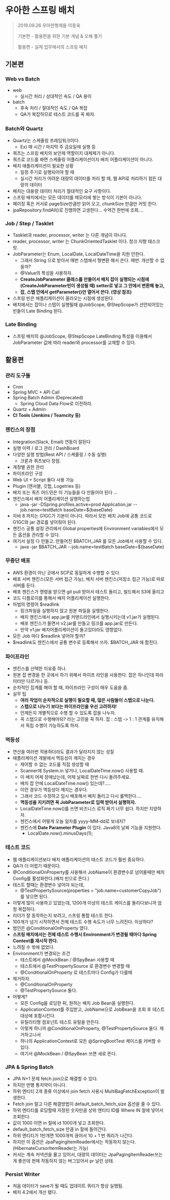 # 우아한 스프링 배치

> 2019.09.26 우아한형제들 이동욱
>
> 기본편 - 활용편을 위한 기본 개념 & 오해 풀기
>
> 활용편 - 실제 업무에서의 스프링 배치

## 기본편

### Web vs Batch

* web
    * 실시간 처리 / 상대적인 속도 / QA 용이
* batch
    * 후속 처리 / 절대적인 속도 / QA 복잡
    * QA가 복잡하므로 테스트 코드를 꼭 짜자.

### Batch와 Quartz

* Quartz는 스케줄링 프레임워크이다. 
    * Ex) 매 시간 / 마지막 주 금요일에 실행 등
* 쿼츠는 스프링 배치의 보안제 역할이지 대체제가 아니다.
* 쿼츠로 코드를 짜면 스케줄링 어플리케이션이지 배치 어플리케이션이 아니다.
* 배치 애플리케이션이 필요한 상황
    * 일정 주기로 실행되어야 할 때
    * 실시간 처리가 어려운 대량의 데이터를 처리 할 때, 웹 API로 처리하기 힘든 대량의 데이터
* 배치는 대용량 데이터 처리가 절대적인 요구 사항이다.
* 스프링 배치에서는 모든 데이터를 메모리에 쌓는 방식이 기본이 아니다.
* 페이징 혹은 커서로 pageSize만큼만 읽어 오고, chunkSize 만큼만 커밋 한다.
* jpaRepository.findAll()로 진행하면 고생한다... 수억건 한번에 조회....

### Job / Step / Tasklet

* Tasklet과 reader, processor, writer 는 다른 개념이 아니다.
* reader, processor, writer 는 ChunkOrientedTasklet 이다. 청크 지향 태스크릿.
* JobParameter는 Enum, LocalDate, LocalDateTime을 지원 안한다.
    * 그래서 String 으로 받아서 매번 스텝에서 형변환 해서 쓴다. 매번. 개선할 수 없을까?
    * @Value의 특성을 사용하자.
    * **CreateJobParameter 클래스를 만들어서 배치 잡이 실행되는 시점에 (CreateJobParameter빈이 생성될 때) setter로 넣고 그 안에서 변환해 놓고,**
    * **잡, 스텝 안에서 getParameter()만 열어서 쓴다. (영상 참조)**
* 스프링 빈은 애플리케이션이 올라오는 시점에 생성된다.
* 배치에서는 잡이나 스텝이 실행될때 @JobScope, @StepScope가 선언되어있는 빈들이 Late Binding 된다.

### Late Binding

* 스프링 배치의 @JobScope, @StepScope LateBinding 특성을 이용해서 JobParameter 값에 따라 reader와 processor를 교체할 수 있다.

## 활용편

### 관리 도구들

* Cron
* Spring MVC + API Call
* Spring Batch Admin (Deprecated)
    * Spring Cloud Data Flow로 이전하라.
* Quartz + Admin
* **CI Tools (Jenkins / Teamcity 등)**

### 젠킨스의 장점

* Integration(Slack, Email) 연동이 잘된다
* 실행 이력 / 로그 관리 / DashBoard
* 다양한 실행 방법(Rest API / 스케줄링 / 수동 실행)
    * 크론과 쿼츠보다 장점.
* 계정별 권한 관리
* 파이프라인 구성
* Web UI + Script 둘다 사용 가능
* Plugin (엔서블, 깃헙, Logetries 등)
* 배치 또는 쿼츠 어드민은 이 기능들을 다 만들어야 된다 ...
* 젠킨스에서 배치 어플리케이션 실행하는법
    * java -jar  -DSpring.profiles.active=prod Application.jar --job.name=testBatch baseDate=${baseDate}
* 자바 8 까지는 G1GC가 기본이 아니다. 따라서 모든 배치 Job에 공통 코드로 G1GC와 jar 경로를 넣어줘야 된다.
* 젠킨스 공통 설정 관리에서 Global properties에 Environment variables에서 모든 옵션을 관리할 수 있다.
* 여기서 설정 다 만들고. 만들어진 $BATCH_JAR 를 모든 Job에서 사용할 수 있다.
    * java -jar \$BATCH_JAR --job.name=testBatch baseDate=​\${baseDate}

### 무중단 배포

* AWS 환경이 아닌 곳에서 SCP로 동일하게 수행할 수 있다.
* 배포 서버 젠킨스(모든 서버 접근 가능), 배치 서버 젠킨스(저장소 접근 가능)로 따로 서버를 둔다.
* 배포 젠킨스가 명령을 받으면 git pull 받아서 테스트 돌리고, 빌드해서 S3에 올리고
* 코드 디플로이를 통해서 배치 어플리케이션 실행한다.
* 마법의 명령어 $readlink
    * 링크파일을 실행하지 않고 원본 파일을 실행한다.
    * 배치 젠킨스에서 app.jar를 커맨드라인에서 실행시키는데 v1.jar가 실행된다.
    * 배포 젠킨스가 돌면서 v2.jar를 만들고 링크를 app.jar로 만든다.
    * 만약 v1.jar 배치어플리케이션이 돌고있더라도 영향없다.
* 모든 Job 마다 $readlink 넣어야 할까?
* \$readlink도 젠킨스에서 공통 변수로 등록해서 쓰자. \$BATCH_JAR 에 합친다.

### 파이프라인

* 젠킨스를 선택한 이유중 하나.
* 원본 잡 변경을 한 곳에서 하기 위해서 파이프 라인을 사용한다. 잡은 하나인데 파라미터만 다르거나 등.
* 순차적인 집계를 해야 할 때, 파이프라인 구성이 매우 도움을 줌.
* 실무 팁
    * **여러 작업이 순차적으로 실행이 필요할 때, 많은 사람들이 스텝으로 나눈다.**
    * **스텝으로 나누기 보다는 파이프라인을 우선 고려하자!**
    * 언제든지 개별적으로 수행 할 수 있도록 잡을 나누자.
    * 꼭 스텝으로 수행해야되? 라는 고민을 꼭 하자. 잡 : 스텝 -> 1 : 1 관계를 유지해서 독립 수행이 가능하도록 하자.

### 멱등성

* 연산을 여러번 적용하더라도 결과가 달라지지 않는 성질
* 애플리케이션 개발에서 멱등성이 깨지는 경우
    * 제어할 수 없는 코드를 직접 생성할 때
    * Scanner에 System.in 넣거나, LocalDateTime.now() 사용할 때.
    * 이 배치 어제 장애났는데, 어제 날짜로 한번 다시 돌려주세요.
    * 배치 잡 안에 LocalDateTime.now() 있는데?.....
    * 이런 경우가 멱등성이 깨지는 경우다.
    * 그래서 코드 수정하고 임시 배포해서 배치 돌리고 다시 롤백한다....
    * **멱등성을 지키려면 꼭 JobParameter로 입력 받아서 실행하자.**
    * LocalDateTime.now()를 쓰면 비즈니스 로직 짜기 너무 쉽다. 하지만 지양하자.
    * 젠킨스에서 어떻게 오늘 일자를 yyyy-MM-dd로 보내지?
    * 젠킨스에 **Date Parameter Plugin** 이 있다. Java8의 날짜 기능을 지원한다.
        * LocalDate.now().minusDays(1);

### 테스트 코드

* 웹 애플리케이션보다 배치 애플리케이션의 테스트 코드가 훨씬 중요하다.
* QA가 더 어렵기 때문이다.
* @ConditionalOnProperty를 사용해서 JobName이 환경변수로 넘어올때만 배치 Config를 활성화한다.(배치 빈으로 뜬다.)
* 테스트 할때는 환경변수 넣어야 되는데,
    * @TestPropertySource(properties = "job.name=customerCopyJob") 를 넣으면 된다.
* 이렇게 많이 사용하고 있었는데, 1200개 이상의 테스트 케이스를 돌리다보니까 엄청 복잡하다.
* 리더가 잘 동작하는지 보려고, 스프링 통합 테스트 한다.
* 100개가 넘기 시작하면서 전체 테스트 수행 속도가 너무 느려진다. 이상하다?
* 범인은 @ConditionalOnProperty 였다.
* **스프링 배치에서는 전체 테스트 수행시 Environment가 변경될 때마다 Spring Context를 재시작 한다.**
* 느려질 수 밖에 없었다.
* Environment가 변경되는 조건
    * 테스트에서 @MockBean / @SpyBean 사용할 때
    * 테스트에서 @TestPropertySource 로 환경변수 변경할 때
    * @ConditionalOnProperty 로 테스트마다 Config가 다를때
* 제거하자.
    * @ConditionalOnProperty
    * @TestPropertySource 둘다.
* 어떻게?
    * 모든 Config를 로딩한 뒤, 원하는 배치 Job Bean을 실행한다.
    * ApplicationContext를 주입받고, JobName으로 JobBean을 조회 후 테스트 대상에 포함시킨다.
    * 유틸리티형 컴포넌트 테스트 유틸을 만든다.
    * 이렇게 하니까 @ConditionalOnProperty, @TestPropertySource 둘다. 제거하고나서
    * 하나의 ApplicationContext로 모든 @SpringBootTest 케이스를 커버할 수 있다.
    * 여기서 @MockBean / @SpyBean 쓰면 새로 뜬다.

### JPA & Spring Batch

* JPA N+1 문제 fetch join으로 해결할 수 있다.
* 하지만 만병 통치약이 아니다.
* 하위 엔티티 2개 종류 이상에서 join fetch 사용시 MultiBagFetchException이 발생한다.
* Fetch join 말고 다른 해결방법이 default_batch_fetch_size 옵션을 줄 수 있다.
* 하위 엔티티를 로딩할때 지정된 숫자만큼 상위 엔티티 ID를 Where IN 절에 넣어서 조회한다.
* 값이 1000 이면 in 절에 id 1000개 넣고 조회한다.
* default_batch_fetch_size 만큼 in 절에 들어간다.
* 하위 엔티티가 1만개면 1000개씩 끊어서 10 + 1 번 쿼리가 나간다.
* 하지만 이 옵션은 JpaPagingItemReader에서는 작동하지 않는다.(HibernateCursorItemReader는 가능)
* 커서는 계속 커넥션을 물고 있어서, 대량의 데이터는 JpaPagingItemReader쓰는게 좋은데 현재 작동하지 않는 버그있어서 pr 날린 상태.

### Persist Writer

* 처음 데이터가 save가 될 때도 업데이트 쿼리가 항상 실행됨.
* 배치 4.2에서 개선 됐다.